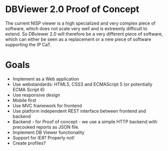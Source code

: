 # DBViewer 2.0 Proof of Concept

The current NISP viewer is a high specialized and very complex piece of
software, which does not scale very well and is extreemly difficult to
extend. So DBviewer 2.0 will therefore be a very different piece of
software, which can either be seen as a replacement or a new piece of
software supporting the IP CaT.

# Goals

* Implement as a Web application
* Use webstandards: HTML5, CSS3 and ECMAScript 5 (or potentially ECMA Script 6)
* Use responsive design
* Mobile first
* Use MVC framework for frontend
* Use platform independent REST interface between frontend and backend
* Backend - for Proof of concept - we use a simple HTTP backend with
  precooked reports as JSON file.
* Implement DB Viewer functionality
* Support for IE8? Properly not!
* Create profiles?

